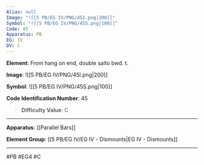 ```yaml
---
Alias: null
Image: "![[5 PB/EG IV/PNG/45I.png|200]]"
Symbol: "![[5 PB/EG IV/PNG/45S.png|100]]"
Code: 45
Apparatus: PB
EG: IV
DV: C
---
```

**Element**: From hang on end, double salto bwd. t.

**Image**:
![[5 PB/EG IV/PNG/45I.png|200]]

**Symbol**:
![[5 PB/EG IV/PNG/45S.png|100]]

**Code Identification Number**: 45

>**Difficulty Value**: C

___
**Apparatus**: [[Parallel Bars]]

**Element Group**: [[5 PB/EG IV/EG IV - Dismounts|EG IV - Dismounts]]
___
#PB #EG4 #C
